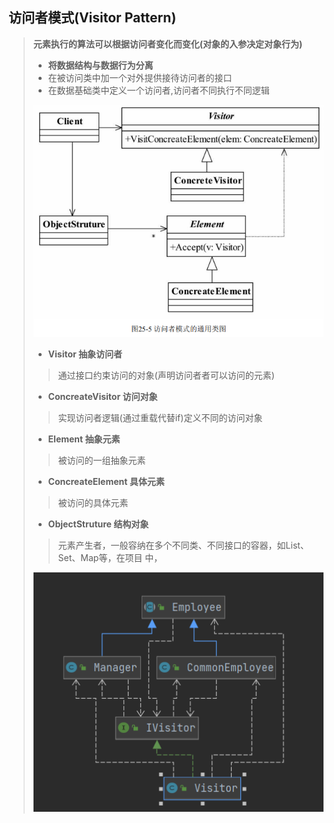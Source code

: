 ## 访问者模式(Visitor Pattern)

> **元素执行的算法可以根据访问者变化而变化(对象的入参决定对象行为)**
>
> - **将数据结构与数据行为分离**
> - 在被访问类中加一个对外提供接待访问者的接口
> - 在数据基础类中定义一个访问者,访问者不同执行不同逻辑
>
> ![image-20211118165808364](image-20211118165808364.png) 
>
> - **Visitor  抽象访问者**
>
> > 通过接口约束访问的对象(声明访问者者可以访问的元素)
>
> - **ConcreateVisitor 访问对象**
>
> > 实现访问者逻辑(通过重载代替if)定义不同的访问对象
>
> - **Element 抽象元素**
>
> > 被访问的一组抽象元素
>
> - **ConcreateElement 具体元素**
>
> > 被访问的具体元素
>
> - **ObjectStruture 结构对象**
>
> > 元素产生者，一般容纳在多个不同类、不同接口的容器，如List、Set、Map等，在项目 中，
>
> ![image-20211118170846546](image-20211118170846546.png) 
>
> 
>
> 

